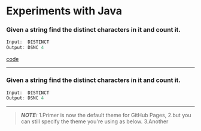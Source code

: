 # Experiments with Java

### Given a string find the distinct characters in it and count it. 
```java
Input:  DISTINCT
Output: DSNC 4
```
[code](http://pages-themes.github.io/slate)

---
### Given a string find the distinct characters in it and count it. 

```java
Input:  DISTINCT
Output: DSNC 4
```
---


> **_NOTE:_** 
1.Primer is now the default theme for GitHub Pages,
2.but you can still specify the theme you're using as below.
3.Another

